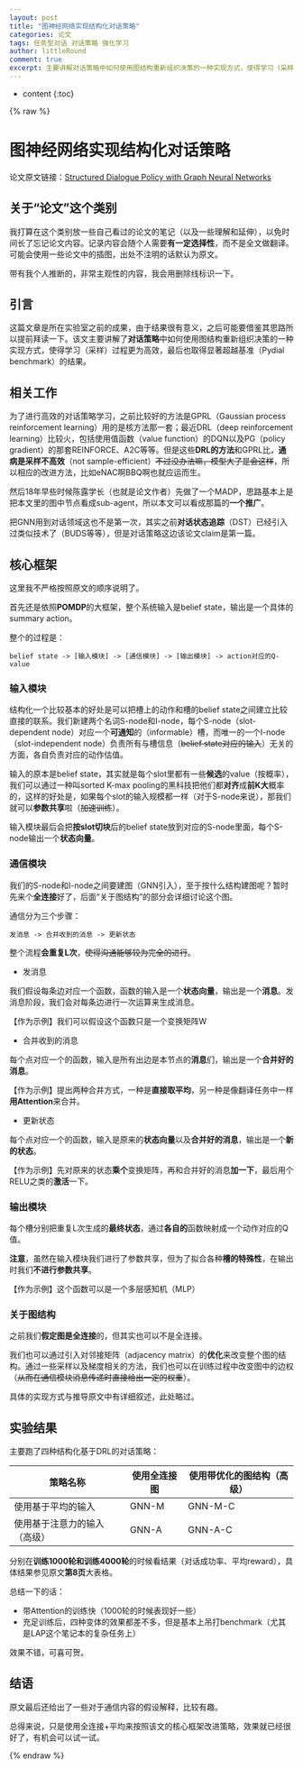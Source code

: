 ```yaml
---
layout: post
title: "图神经网络实现结构化对话策略"
categories: 论文
tags: 任务型对话 对话策略 强化学习
author: littleRound
comment: true
excerpt: 主要讲解对话策略中如何使用图结构重新组织决策的一种实现方式，使得学习（采样）过程更为高效，最后也取得显著超越基准（Pydial benchmark）的结果。
---
```


* content
{:toc}

{% raw %}

# 图神经网络实现结构化对话策略

论文原文链接：[Structured Dialogue Policy with Graph Neural Networks](http://aclweb.org/anthology/C18-1107)

## 关于“论文”这个类别

我打算在这个类别放一些自己看过的论文的笔记（以及一些理解和延伸），以免时间长了忘记论文内容。记录内容会随个人需要**有一定选择性**，而不是全文做翻译。可能会使用一些论文中的插图，出处不注明的话默认为原文。

带有我个人推断的，非常主观性的内容，我会用删除线标识一下。

## 引言

这篇文章是所在实验室之前的成果，由于结果很有意义，之后可能要借鉴其思路所以提前拜读一下。该文主要讲解了**对话策略**中如何使用图结构重新组织决策的一种实现方式，使得学习（采样）过程更为高效，最后也取得显著超越基准（Pydial benchmark）的结果。

## 相关工作

为了进行高效的对话策略学习，之前比较好的方法是GPRL（Gaussian process reinforcement learning）用的是核方法那一套；最近DRL（deep reinforcement learning）比较火，包括使用值函数（value function）的DQN以及PG（policy gradient）的那套REINFORCE、A2C等等。但是这些**DRL的方法**和GPRL比，**通病是采样不高效**（not sample-efficient）~~不过没办法嘛，模型大了是会这样~~，所以相应的改进方法，比如eNAC啊BBQ啊也就应运而生。

然后18年早些时候陈露学长（也就是论文作者）先做了一个MADP，思路基本上是把本文里的图中节点看成sub-agent，所以本文可以看成那篇的**一个推广**。

把GNN用到对话领域这也不是第一次，其实之前**对话状态追踪**（DST）已经引入过类似技术了（BUDS等等），但是对话策略这边该论文claim是第一篇。

## 核心框架

这里我不严格按照原文的顺序说明了。

首先还是依照**POMDP**的大框架，整个系统输入是belief state，输出是一个具体的summary action。

整个的过程是：

```
belief state -> [输入模块] -> [通信模块] -> [输出模块] -> action对应的Q-value
```

### 输入模块

结构化一个比较基本的好处是可以把槽上的动作和槽的belief state之间建立比较直接的联系。我们新建两个名词S-node和I-node，每个S-node（slot-dependent node）对应一个**可通知**的（informable）槽，而唯一的一个I-node（slot-independent node）负责所有与槽信息（~~belief state对应的输入~~）无关的方面，各自负责对应的动作估值。

输入的原本是belief state，其实就是每个slot里都有一些**候选**的value（按概率），我们可以通过一种叫sorted K-max pooling的黑科技把他们都**对齐**成**前K大**概率的，这样的好处是，如果每个slot的输入规模都一样（对于S-node来说），那我们就可以**参数共享**啦（~~加速训练~~）。

输入模块最后会把**按slot切块**后的belief state放到对应的S-node里面，每个S-node输出一个**状态向量**。

### 通信模块

我们的S-node和I-node之间要建图（GNN引入），至于按什么结构建图呢？暂时先来个**全连接**好了，后面“关于图结构”的部分会详细讨论这个图。

通信分为三个步骤：

```
发消息 -> 合并收到的消息 -> 更新状态
```

整个流程**会重复L次**，~~使得沟通能够较为完全的进行~~。

- 发消息

我们假设每条边对应一个函数，函数的输入是一个**状态向量**，输出是一个**消息**。发消息阶段，我们会对每条边进行一次运算来生成消息。

【作为示例】我们可以假设这个函数只是一个变换矩阵W

- 合并收到的消息

每个点对应一个的函数，输入是所有出边是本节点的**消息**们，输出是一个**合并好的消息**。

【作为示例】提出两种合并方式，一种是**直接取平均**，另一种是像翻译任务中一样**用Attention**来合并。

- 更新状态

每个点对应一个的函数，输入是原来的**状态向量**以及**合并好的消息**，输出是一个**新的状态**。

【作为示例】先对原来的状态**乘个**变换矩阵，再和合并好的消息**加一下**，最后用个RELU之类的**激活**一下。

### 输出模块

每个槽分别把重复L次生成的**最终状态**，通过**各自的**函数映射成一个动作对应的Q值。

**注意**，虽然在输入模块我们进行了参数共享，但为了拟合各种**槽的特殊性**，在输出时我们**不进行参数共享**。

【作为示例】这个函数可以是一个多层感知机（MLP）

### 关于图结构

之前我们**假定图是全连接**的，但其实也可以不是全连接。

我们也可以通过引入对邻接矩阵（adjacency matrix）的**优化**来改变整个图的结构。通过一些采样以及梯度相关的方法，我们也可以在训练过程中改变图中的边权（~~从而在通信模块消息传递时直接给出一定的权重~~）。

具体的实现方式与推导原文中有详细叙述，此处略过。

## 实验结果

主要跑了四种结构化基于DRL的对话策略：

| 策略名称                     | 使用全连接图 | 使用带优化的图结构（高级） |
| ---------------------------- | ------------ | -------------------------- |
| 使用基于平均的输入           | GNN-M        | GNN-M-C                    |
| 使用基于注意力的输入（高级） | GNN-A        | GNN-A-C                    |

分别在**训练1000轮和训练4000轮**的时候看结果（对话成功率、平均reward），具体结果参见原文**第8页**大表格。

总结一下的话：

- 带Attention的训练快（1000轮的时候表现好一些）
- 充足训练后，四种变体的效果都差不多，但是基本上吊打benchmark（尤其是LAP这个笔记本的复杂任务上）

效果不错，可喜可贺。

## 结语

原文最后还给出了一些对于通信内容的假设解释，比较有趣。

总得来说，只是使用全连接+平均来按照该文的核心框架改进策略，效果就已经很好了，有机会可以试一试。



{% endraw %}